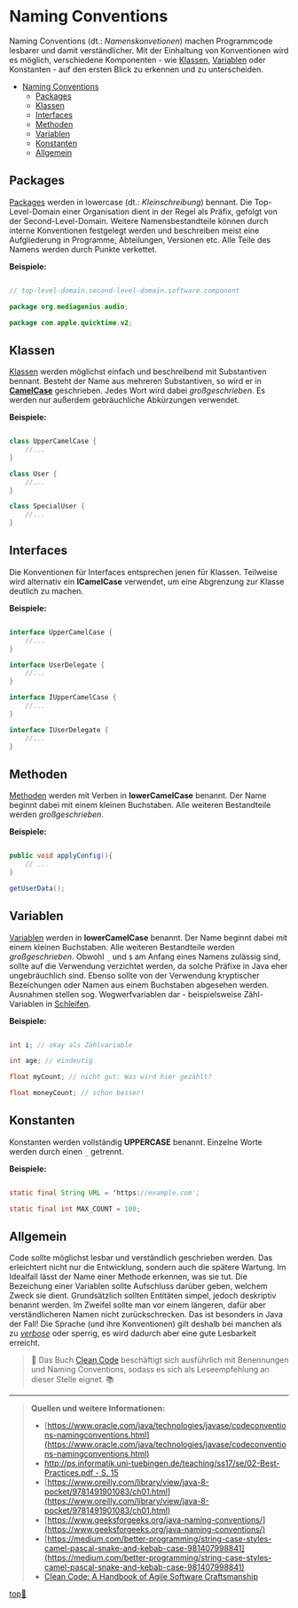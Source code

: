 # Naming Conventions

<!-- > :construction: **TODO:** Alles. -->

Naming Conventions (dt.: _Namenskonvetionen_) machen Programmcode lesbarer und damit verständlicher. Mit der Einhaltung von Konventionen wird es möglich, verschiedene Komponenten - wie [Klassen](Klassen-und-Objekte.md), [Variablen](Variablen.md) oder Konstanten - auf den ersten Blick zu erkennen und zu unterscheiden.

- [Naming Conventions](#naming-conventions)
  - [Packages](#packages)
  - [Klassen](#klassen)
  - [Interfaces](#interfaces)
  - [Methoden](#methoden)
  - [Variablen](#variablen)
  - [Konstanten](#konstanten)
  - [Allgemein](#allgemein)


## Packages
[Packages](Packages.md) werden in lowercase (dt.: _Kleinschreibung_) bennant. Die Top-Level-Domain einer Organisation dient in der Regel als Präfix, gefolgt von der Second-Level-Domain. Weitere Namensbestandteile können durch interne Konventionen festgelegt werden und beschreiben meist eine Aufgliederung in Programme, Abteilungen, Versionen etc. Alle Teile des Namens werden durch Punkte verkettet.

**Beispiele:**
``` java

// top-level-domain.second-level-domain.software.component

package org.mediagenius.audio;

package com.apple.quicktime.v2;

```

## Klassen
[Klassen](Klassen-und-Objekte.md) werden möglichst einfach und beschreibend mit Substantiven bennant. Besteht der Name aus mehreren Substantiven, so wird er in [**CamelCase**](https://en.wikipedia.org/wiki/Camel_case) geschrieben. Jedes Wort wird dabei _großgeschrieben_. Es werden nur außerdem gebräuchliche Abkürzungen verwendet.

**Beispiele:**
``` java

class UpperCamelCase {
    //...
}

class User {
    //...
}

class SpecialUser {
    //...
}

```

## Interfaces
Die Konventionen für Interfaces entsprechen jenen für Klassen. Teilweise wird alternativ ein **ICamelCase** verwendet, um eine Abgrenzung zur Klasse deutlich zu machen.

**Beispiele:**
``` java

interface UpperCamelCase {
    //...
}

interface UserDelegate {
    //...
}

interface IUpperCamelCase {
    //...
}

interface IUserDelegate {
    //...
}

```

## Methoden
[Methoden](Methoden.md) werden mit Verben in **lowerCamelCase** benannt. Der Name beginnt dabei mit einem kleinen Buchstaben. Alle weiteren Bestandteile werden _großgeschrieben_.

**Beispiele:**
``` java

public void applyConfig(){
    // ...
}

getUserData();

```

## Variablen 
[Variablen](Variablen.md) werden in **lowerCamelCase** benannt. Der Name beginnt dabei mit einem kleinen Buchstaben. Alle weiteren Bestandteile werden _großgeschrieben_. Obwohl `_` und `$` am Anfang eines Namens zulässig sind, sollte auf die Verwendung verzichtet werden, da solche Präfixe in Java eher ungebräuchlich sind. Ebenso sollte von der Verwendung kryptischer Bezeichungen oder Namen aus einem Buchstaben abgesehen werden. Ausnahmen stellen sog. Wegwerfvariablen dar - beispielsweise Zähl-Variablen in [Schleifen](Schleifen.md).

**Beispiele:**
``` java

int i; // okay als Zählvariable

int age; // eindeutig

float myCount; // nicht gut: Was wird hier gezählt?

float moneyCount; // schon besser!

```

## Konstanten
Konstanten werden vollständig **UPPERCASE** benannt. Einzelne Worte werden durch einen `_` getrennt. 

**Beispiele:**
``` java

static final String URL = 'https://example.com';

static final int MAX_COUNT = 100;

```

## Allgemein
Code sollte möglichst lesbar und verständlich geschrieben werden. Das erleichtert nicht nur die Entwicklung, sondern auch die spätere Wartung. Im Idealfall lässt der Name einer Methode erkennen, was sie tut. Die Bezeichung einer Variablen sollte Aufschluss darüber geben, welchem Zweck sie dient. 
Grundsätzlich sollten Entitäten simpel, jedoch deskriptiv benannt werden. Im Zweifel sollte man vor einem längeren, dafür aber verständlicheren Namen nicht zurückschrecken. Das ist besonders in Java der Fall! Die Sprache (und ihre Konventionen) gilt deshalb bei manchen als zu [_verbose_](https://en.wikipedia.org/wiki/Verbosity) oder sperrig, es wird dadurch aber eine gute Lesbarkeit erreicht.

> :speech_balloon: Das Buch [Clean Code](CleanCode) beschäftigt sich ausführlich mit Benennungen und Naming Conventions, sodass es sich als Leseempfehlung an dieser Stelle eignet. :books:


---------------

> **Quellen und weitere Informationen:**
> - [https://www.oracle.com/java/technologies/javase/codeconventions-namingconventions.html](https://www.oracle.com/java/technologies/javase/codeconventions-namingconventions.html)  
> - [http://ps.informatik.uni-tuebingen.de/teaching/ss17/se/02-Best-Practices.pdf - S. 15](http://ps.informatik.uni-tuebingen.de/teaching/ss17/se/02-Best-Practices.pdf)  
> - [https://www.oreilly.com/library/view/java-8-pocket/9781491901083/ch01.html](https://www.oreilly.com/library/view/java-8-pocket/9781491901083/ch01.html)  
> - [https://www.geeksforgeeks.org/java-naming-conventions/](https://www.geeksforgeeks.org/java-naming-conventions/)  
> - [https://medium.com/better-programming/string-case-styles-camel-pascal-snake-and-kebab-case-981407998841](https://medium.com/better-programming/string-case-styles-camel-pascal-snake-and-kebab-case-981407998841)
> - [Clean Code: A Handbook of Agile Software Craftsmanship](https://books.google.de/books?id=_i6bDeoCQzsC&printsec=frontcover&hl=de#v=onepage&q&f=false)


<!-- Dieser Link sollte am Ende jeder Seite stehen! -->
<a class="top-link" href="#" title="Zum Anfang scrollen!">top:balloon:</a>
